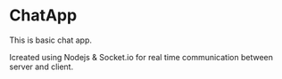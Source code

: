 # ChatApp
This is basic chat app. 

Icreated using Nodejs & Socket.io for real time communication between server and client. 
